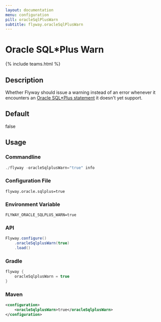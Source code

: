 ```yaml
---
layout: documentation
menu: configuration
pill: oracleSqlPlusWarn
subtitle: flyway.oracleSqlPlusWarn
---
```


# Oracle SQL*Plus Warn
{% include teams.html %}

## Description
Whether Flyway should issue a warning instead of an error whenever it encounters an [Oracle SQL*Plus statement](/documentation/database/oracle#sqlplus-commands) it doesn't yet support.

## Default
false

## Usage

### Commandline
```powershell
./flyway -oracleSqlplusWarn="true" info
```

### Configuration File
```properties
flyway.oracle.sqlplus=true
```

### Environment Variable
```properties
FLYWAY_ORACLE_SQLPLUS_WARN=true
```

### API
```java
Flyway.configure()
    .oracleSqlplusWarn(true)
    .load()
```

### Gradle
```groovy
flyway {
    oracleSqlplusWarn = true
}
```

### Maven
```xml
<configuration>
    <oracleSqlplusWarn>true</oracleSqlplusWarn>
</configuration>
```